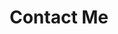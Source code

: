 ---
title: Contact Me
type: landing
sections:
  - block: contact
    id: contact
    content:
      title: Contact Me
      subtitle: ""
      text: |-
        Found something you want to discuss further? Curious to find out how we could work together?
  #     # Contact (add or remove contact options as necessary)
  #     email: test@example.org
  #     phone: 888 888 88 88
      appointment_url: 'https://calendly.com/rohail-taimour'
  #     address:
  #       street: 450 Serra Mall
  #       city: Stanford
  #       region: CA
  #       postcode: '94305'
  #       country: United States
  #       country_code: US
  #     directions: Enter Building 1 and take the stairs to Office 200 on Floor 2
  #     office_hours:
  #       - 'Monday 10:00 to 13:00'
  #       - 'Wednesday 09:00 to 10:00'
  #     contact_links:
  #       - icon: twitter
  #         icon_pack: fab
  #         name: DM Me
  #         link: 'https://twitter.com/Twitter'
  #       - icon: skype
  #         icon_pack: fab
  #         name: Skype Me
  #         link: 'skype:echo123?call'
  #       - icon: video
  #         icon_pack: fas
  #         name: Zoom Me
  #         link: 'https://zoom.com'
      # Automatically link email and phone or display as text?
      autolink: true
      # Email form provider
      form:
        provider: formspree
        formspree:
          id: xpzeelgp
          captcha: true
          captcha_key: "6Lf_YNEoAAAAAExiqXxW51UtSLY8i07Zej1OoTsn"
  #       netlify:
  #         # Enable CAPTCHA challenge to reduce spam?
  #         captcha: false
      coordinates:
          latitude: '50.850346'
          longitude: '4.351721'
    design:
      columns: '2'
---